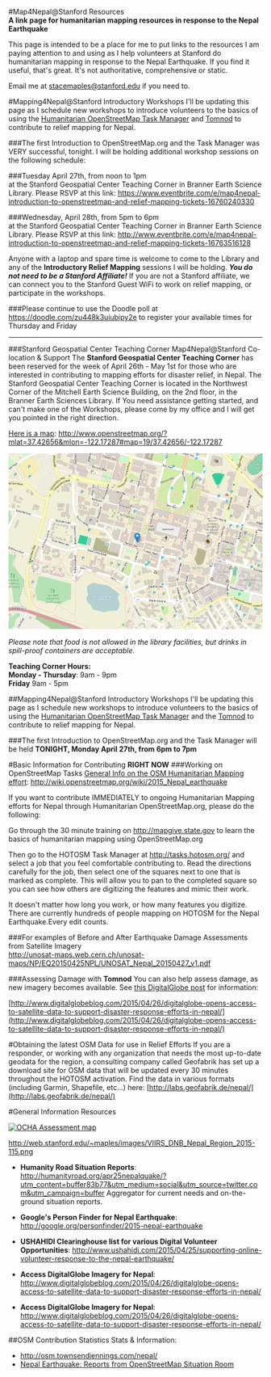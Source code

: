 #Map4Nepal@Stanford Resources	
**A link page for humanitarian mapping resources in response to the Nepal Earthquake**

This page is intended to be a place for me to put links to the resources I am paying attention to and using as I help volunteers at Stanford do humanitarian mapping in response to the Nepal Earthquake. If you find it useful, that's great. It's not authoritative, comprehensive or static.

Email me at stacemaples@stanford.edu if you need to.

#Mapping4Nepal@Stanford Introductory Workshops
I'll be updating this page as I schedule new workshops to introduce volunteers to the basics of using the [Humanitarian OpenStreetMap Task Manager](http://tasks.hotosm.org/) and [Tomnod](http://www.tomnod.com/campaign/nepal_earthquake_2015/map/3f8x29y15) to contribute to relief mapping for Nepal.

###The first Introduction to OpenStreetMap.org and the Task Manager was VERY successful, tonight. I will be holding additional workshop sessions on the following schedule:  

###Tuesday April 27th, from noon to 1pm   
at the Stanford Geospatial Center Teaching Corner in Branner Earth Science Library. Please RSVP at this link: https://www.eventbrite.com/e/map4nepal-introduction-to-openstreetmap-and-relief-mapping-tickets-16760240330 

###Wednesday, April 28th, from 5pm to 6pm  
at the Stanford Geospatial Center Teaching Corner in Branner Earth Science Library. Please RSVP at this link: http://www.eventbrite.com/e/map4nepal-introduction-to-openstreetmap-and-relief-mapping-tickets-16763516128

Anyone with a laptop and spare time is welcome to come to the Library and any of the **Introductory Relief Mapping** sessions I will be holding. ***You do not need to be a Stanford Affiliate!*** If you are not a Stanford affiliate, we can connect you to the Stanford Guest WiFi to work on relief mapping, or participate in the workshops.

###Please continue to use the Doodle poll at  https://doodle.com/zu448k3uiubipy2e to register your available times for Thursday and Friday  

----
###Stanford Geospatial Center Teaching Corner Map4Nepal@Stanford Co-location & Support
The **Stanford Geospatial Center Teaching Corner** has been reserved for the week of April 26th - May 1st for those who are interested in contributing to mapping efforts for disaster relief, in Nepal. The Stanford Geospatial Center Teaching Corner is located in the Northwest Corner of the Mitchell Earth Science Building, on the 2nd floor, in the Branner Earth Sciences Library. If You need assistance getting started, and can't make one of the Workshops, please come by my office and I will get you pointed in the right direction.

[Here is a map](http://www.openstreetmap.org/?mlat=37.42656&mlon=-122.17287#map=19/37.42656/-122.17287): http://www.openstreetmap.org/?mlat=37.42656&mlon=-122.17287#map=19/37.42656/-122.17287

![Stanford Geospatial Center Location](https://raw.githubusercontent.com/StanfordGeospatialCenter/Map4Nepal_Resources/master/images/teachingcentermap.png)


*Please note that food is not allowed in the library facilities, but drinks in spill-proof containers are acceptable.*

**Teaching Corner Hours:**  
**Monday - Thursday**: 9am - 9pm  
**Friday** 9am - 5pm

##Mapping4Nepal@Stanford Introductory Workshops
I'll be updating this page as I schedule new workshops to introduce volunteers to the basics of using the [Humanitarian OpenStreetMap Task Manager](http://tasks.hotosm.org/) and the [Tomnod](http://www.tomnod.com/campaign/nepal_earthquake_2015/map/3f8x29y15) to contribute to relief mapping for Nepal.

###The first Introduction to OpenStreetMap.org and the Task Manager will be held **TONIGHT, Monday April 27th, from 6pm to 7pm** 


#Basic Information for Contributing **RIGHT NOW** 
###Working on OpenStreetMap Tasks
[General Info on the OSM Humanitarian Mapping effort](http://wiki.openstreetmap.org/wiki/2015_Nepal_earthquake): http://wiki.openstreetmap.org/wiki/2015_Nepal_earthquake

If you want to contribute IMMEDIATELY to ongoing Humanitarian Mapping efforts for Nepal through Humanitarian OpenStreetMap.org, please do the following:

Go through the 30 minute training on http://mapgive.state.gov to learn the basics of humanitarian mapping using OpenStreetMap.org

Then go to the HOTOSM Task Manager at http://tasks.hotosm.org/ and select a job that you feel comfortable contributing to. Read the directions carefully for the job, then select one of the squares next to one that is marked as complete. This will allow you to pan to the completed square so you can see how others are digitizing the features and mimic their work. 

It doesn't matter how long you work, or how many features you digitize. There are currently hundreds of people mapping on HOTOSM for the Nepal Earthquake.Every edit counts.

###For examples of Before and After Earthquake Damage Assessments from Satellite Imagery  
http://unosat-maps.web.cern.ch/unosat-maps/NP/EQ20150425NPL/UNOSAT_Nepal_20150427_v1.pdf

###Assessing Damage with **Tomnod**
You can also help assess damage, as new imagery becomes available. See [this DigitalGlobe post](http://www.digitalglobeblog.com/2015/04/26/digitalglobe-opens-access-to-satellite-data-to-support-disaster-response-efforts-in-nepal/) for information:
 
[http://www.digitalglobeblog.com/2015/04/26/digitalglobe-opens-access-to-satellite-data-to-support-disaster-response-efforts-in-nepal/](http://www.digitalglobeblog.com/2015/04/26/digitalglobe-opens-access-to-satellite-data-to-support-disaster-response-efforts-in-nepal/)

#Obtaining the latest OSM Data for use in Relief Efforts
If you are a responder, or working with any organization that needs the most up-to-date geodata for the region, a consulting company called Geofabrik has set up a download site for OSM data that will be updated every 30 minutes throughout the HOTOSM activation. Find the data in various formats (including Garmin, Shapefile, etc...) here: [http://labs.geofabrik.de/nepal/](http://labs.geofabrik.de/nepal/)
 
 
#General Information Resources

[![OCHA Assessment map](http://web.stanford.edu/~maples/images/VIIRS_DNB_Nepal_Region_2015-115.png)](http://web.stanford.edu/~maples/images/VIIRS_DNB_Nepal_Region_2015-115.png)

http://web.stanford.edu/~maples/images/VIIRS_DNB_Nepal_Region_2015-115.png


* **Humanity Road Situation Reports**:  http://humanityroad.org/apr25nepalquake/?utm_content=buffer83b77&utm_medium=social&utm_source=twitter.com&utm_campaign=buffer
Aggregator for current needs and on-the-ground situation reports.

* **Google's Person Finder for Nepal Earthquake**: http://google.org/personfinder/2015-nepal-earthquake

* **USHAHIDI Clearinghouse list for various Digital Volunteer Opportunities**: http://www.ushahidi.com/2015/04/25/supporting-online-volunteer-response-to-the-nepal-earthquake/

* **Access DigitalGlobe Imagery for Nepal**: http://www.digitalglobeblog.com/2015/04/26/digitalglobe-opens-access-to-satellite-data-to-support-disaster-response-efforts-in-nepal/
* **Access DigitalGlobe Imagery for Nepal**: http://www.digitalglobeblog.com/2015/04/26/digitalglobe-opens-access-to-satellite-data-to-support-disaster-response-efforts-in-nepal/  

##OSM Contribution Statistics Stats & Information:  
 
* http://osm.townsendjennings.com/nepal/
* [Nepal Earthquake: Reports from OpenStreetMap Situation Room](http://kathmandulivinglabs.org/blog/)
